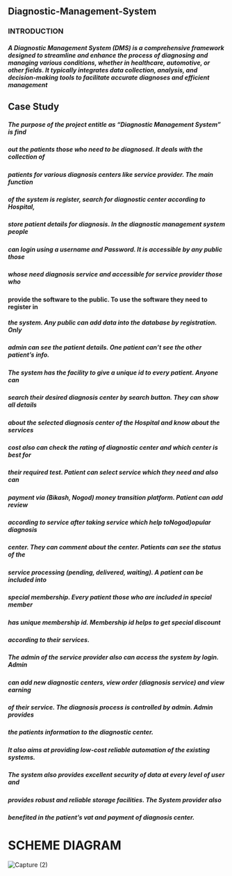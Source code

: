 ## Diagnostic-Management-System
### INTRODUCTION 
##### A Diagnostic Management System (DMS) is a comprehensive framework designed to streamline and enhance the process of diagnosing and managing various conditions, whether in healthcare, automotive, or other fields. It typically integrates data collection, analysis, and decision-making tools to facilitate accurate diagnoses and efficient management 

##  Case Study
##### The purpose of the project entitle as “Diagnostic Management System” is find 
##### out the patients those who need to be diagnosed. It deals with the collection of 
 ##### patients for various diagnosis centers like service provider. The main function 
##### of the system is register, search for diagnostic center according to Hospital, 
##### store patient details for diagnosis. In the diagnostic management system people 
 ##### can login using a username and Password. It is accessible by any public those 
##### whose need diagnosis service and accessible for service provider those who 
#### provide the software to the public. To use the software they need to register in 
##### the system. Any public can add data into the database by registration. Only 
##### admin can see the patient details. One patient can’t see the other patient’s info. 
##### The system has the facility to give a unique id to every patient. Anyone can 

##### search their desired diagnosis center by search button. They can show all details 
##### about the selected diagnosis center of the Hospital and know about the services 
##### cost also can check the rating of diagnostic center and which center is best for 
##### their required test. Patient can select service which they need and also can 
#####  payment via (Bikash, Nogod) money transition platform. Patient can add review 
##### according to service after taking service which help toNogod)opular diagnosis 
##### center. They can comment about the center. Patients can see the status of the 
##### service processing (pending, delivered, waiting). A patient can be included into 
##### special membership. Every patient those who are   included in special member 
##### has unique membership id. Membership id helps to get special discount 
##### according to their services. 
##### The admin of the service provider also can access the system by login. Admin 
##### can add new diagnostic centers, view order (diagnosis service) and view earning 
##### of their service. The diagnosis process is controlled by admin. Admin provides 
##### the patients information to the diagnostic center. 
##### It also aims at providing low-cost reliable automation of the existing systems. 
##### The system also provides excellent security of data at every level of user and 
##### provides robust and reliable storage facilities. The System provider also 
##### benefited in the patient’s vat and payment of diagnosis center. 

# SCHEME DIAGRAM
![Capture (2)](https://github.com/user-attachments/assets/fafb4d30-66df-4db1-b458-1af64b43b159)






